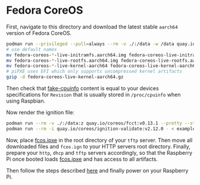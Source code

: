 # Fedora CoreOS

First, navigate to this directory and download the latest stable `aarch64`
version of Fedora CoreOS.

```bash
podman run --privileged --pull=always --rm -v ./:/data -w /data quay.io/coreos/coreos-installer:release download -f pxe --architecture aarch64
# use default names
mv fedora-coreos-*-live-initramfs.aarch64.img fedora-coreos-live-initramfs.aarch64.img
mv fedora-coreos-*-live-rootfs.aarch64.img fedora-coreos-live-rootfs.aarch64.img
mv fedora-coreos-*-live-kernel-aarch64 fedora-coreos-live-kernel-aarch64.gz 
# piPXE uses EFI which only supports uncompressed kernel artifacts
gzip -d fedora-coreos-live-kernel-aarch64.gz 
```

Then check that [fake-cpuinfo](fake-cpuinfo) content is equal to your devices
specifications for `Revision` that is usually stored in `/proc/cpuinfo` when
using Raspbian.

Now render the ignition file:

```bash
podman run --rm -v ./:/data:z quay.io/coreos/fcct:v0.13.1 --pretty --strict -d /data/ /data/fcos.fcc -o /data/fcos.ign
podman run --rm -i quay.io/coreos/ignition-validate:v2.12.0 - < examples/rpi4/fcos/fcos.ign
```

Now, place [fcos.ipxe](fcos.ipxe) in the root directory of your `tftp` server.
Then move all downloaded files and `fcos.ign` to your HTTP servers root
directory. Finally, prepare your `http`, `dhcp` and `tftp` servers accordingly,
so that the Raspberry Pi once booted loads [fcos.ipxe](fcos.ipxe) and has access
to all artifacts.

Then follow the steps described [here](../../../README.md#use) and finally power
on your Raspberry Pi.
